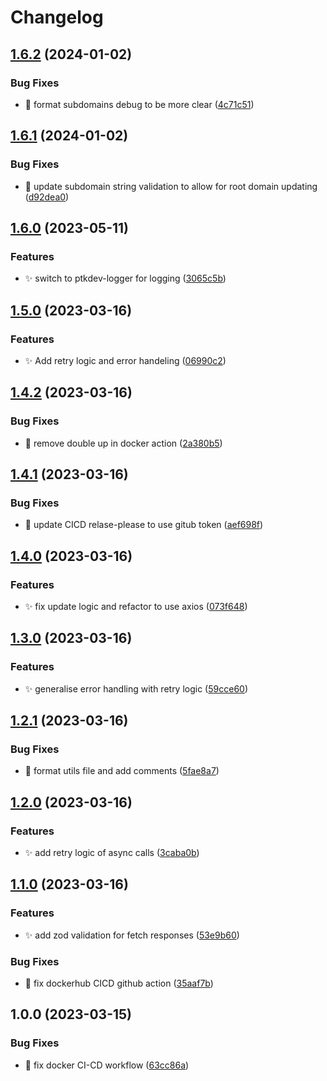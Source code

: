 # Changelog

## [1.6.2](https://github.com/jacobgad/vercel-ddns/compare/v1.6.1...v1.6.2) (2024-01-02)


### Bug Fixes

* :bug: format subdomains debug to be more clear ([4c71c51](https://github.com/jacobgad/vercel-ddns/commit/4c71c51314b62b0095de1822cab3f303d447e618))

## [1.6.1](https://github.com/jacobgad/vercel-ddns/compare/v1.6.0...v1.6.1) (2024-01-02)


### Bug Fixes

* :bug: update subdomain string validation to allow for root domain updating ([d92dea0](https://github.com/jacobgad/vercel-ddns/commit/d92dea0da50166c695f4f5eefeb62b99b69cfed3))

## [1.6.0](https://github.com/jacobgad/vercel-ddns/compare/v1.5.0...v1.6.0) (2023-05-11)


### Features

* :sparkles: switch to ptkdev-logger for logging ([3065c5b](https://github.com/jacobgad/vercel-ddns/commit/3065c5b022c3257384264dc35b926d9d2791288d))

## [1.5.0](https://github.com/jacobgad/vercel-ddns/compare/v1.4.2...v1.5.0) (2023-03-16)


### Features

* :sparkles: Add retry logic and error handeling ([06990c2](https://github.com/jacobgad/vercel-ddns/commit/06990c26beacf93e16a1e4a9f8bbfb06e0b68996))

## [1.4.2](https://github.com/jacobgad/vercel-ddns/compare/v1.4.1...v1.4.2) (2023-03-16)


### Bug Fixes

* :bug: remove double up in docker action ([2a380b5](https://github.com/jacobgad/vercel-ddns/commit/2a380b5c078284eea6e37c7f26714f4d7f194432))

## [1.4.1](https://github.com/jacobgad/vercel-ddns/compare/v1.4.0...v1.4.1) (2023-03-16)


### Bug Fixes

* :bug: update CICD relase-please to use gitub token ([aef698f](https://github.com/jacobgad/vercel-ddns/commit/aef698f3bfaff5361a8c7e49aeb8d329eb5a0685))

## [1.4.0](https://github.com/jacobgad/vercel-ddns/compare/v1.3.0...v1.4.0) (2023-03-16)


### Features

* :sparkles: fix update logic and refactor to use axios ([073f648](https://github.com/jacobgad/vercel-ddns/commit/073f648f46d362178d1187e3592bed37b23c6f64))

## [1.3.0](https://github.com/jacobgad/vercel-ddns/compare/v1.2.1...v1.3.0) (2023-03-16)


### Features

* :sparkles: generalise error handling with retry logic ([59cce60](https://github.com/jacobgad/vercel-ddns/commit/59cce609e341f7afa8874dea273f4498d0763518))

## [1.2.1](https://github.com/jacobgad/vercel-ddns/compare/v1.2.0...v1.2.1) (2023-03-16)


### Bug Fixes

* :bug: format utils file and add comments ([5fae8a7](https://github.com/jacobgad/vercel-ddns/commit/5fae8a71cb27c1fc6c2e5e6e7028a03d96c126b5))

## [1.2.0](https://github.com/jacobgad/vercel-ddns/compare/v1.1.0...v1.2.0) (2023-03-16)


### Features

* :sparkles: add retry logic of async calls ([3caba0b](https://github.com/jacobgad/vercel-ddns/commit/3caba0b5df917d5fc0620dccbc0459275b4b19ec))

## [1.1.0](https://github.com/jacobgad/vercel-ddns/compare/v1.0.0...v1.1.0) (2023-03-16)


### Features

* :sparkles: add zod validation for fetch responses ([53e9b60](https://github.com/jacobgad/vercel-ddns/commit/53e9b6079e51c1c806e9e633ec8776c154f5c8cd))


### Bug Fixes

* :bug: fix dockerhub CICD github action ([35aaf7b](https://github.com/jacobgad/vercel-ddns/commit/35aaf7b9eb0ef8ffb7ef6d4760ef4e05993b62ca))

## 1.0.0 (2023-03-15)


### Bug Fixes

* :bug: fix docker CI-CD workflow ([63cc86a](https://github.com/jacobgad/vercel-ddns/commit/63cc86a6e177641e95593da1c262a03cb746bc9b))
